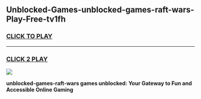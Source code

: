 
## Unblocked-Games-unblocked-games-raft-wars-Play-Free-tv1fh
<h3>
<a href="https://premium76.site?title=unblocked-games-raft-wars&ref=18A">CLICK TO PLAY</a></h3>
<hr>

<h3>
<a href="https://premium76.site?title=unblocked-games-raft-wars&ref=18A">CLICK 2 PLAY</a>
  
</h3>

<a href="https://premium76.site?title=unblocked-games-raft-wars&ref=18A"><img src="https://clearcache.store/games.png"></a>


**unblocked-games-raft-wars games unblocked: Your Gateway to Fun and Accessible Online Gaming**

